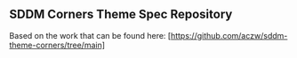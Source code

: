 ## SDDM Corners Theme Spec Repository

Based on the work that can be found here:
[https://github.com/aczw/sddm-theme-corners/tree/main]
